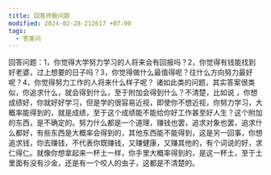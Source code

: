 ```yaml
---
title: 回答终极问题
modified: 2024-02-28-212617 +07:00
tags:
  - 答客问
---
```


回答问题：1，你觉得大学努力学习的人将来会有回报吗？2，你觉得有钱能找到好老婆，过上想要的日子吗？3，你觉得做什么最值得呢？往什么方向努力最好呢？4，你觉得努力工作的人将来什么样子呢？
诸如此类的问题，其实答案很类似，你追求什么，就会得到什么，至于附加会得到什么？不清楚，比如说 ，你想成绩好，你就好好学习，但是学的很容易近视，即使你不想近视，你努力学习，大概率能得到的，就是成绩，至于这个成绩能不能给你好工作甚至好人生？这个附加的东西，是不确定的。努力什么都是一个道理，赚钱也罢，追求对象也罢，追求什么都好，有些东西是大概率会得到的，其他东西能不能得到，这是另一回事，你想追求钱，你去赚钱，不代表你既赚钱，又赚健康，又赚其他的，有个词说的好，求仁得仁。就像你想拿起来一杯土一样，你手里大概率得到的，是这一杯土，至于土里面有没有沙金，还是有一个咬人的虫子，这都是不清楚的。